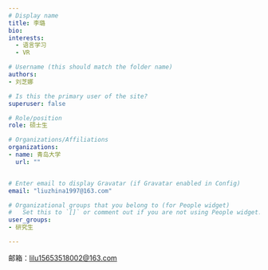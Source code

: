 ```yaml
---
# Display name
title: 李璐
bio: 
interests:
  - 语言学习
  - VR

# Username (this should match the folder name)
authors:
- 刘芝娜

# Is this the primary user of the site?
superuser: false

# Role/position
role: 硕士生

# Organizations/Affiliations
organizations:
- name: 青岛大学
  url: ""


# Enter email to display Gravatar (if Gravatar enabled in Config)
email: "liuzhina1997@163.com"

# Organizational groups that you belong to (for People widget)
#   Set this to `[]` or comment out if you are not using People widget.
user_groups:
- 研究生

---
```




邮箱：lilu15653518002@163.com
